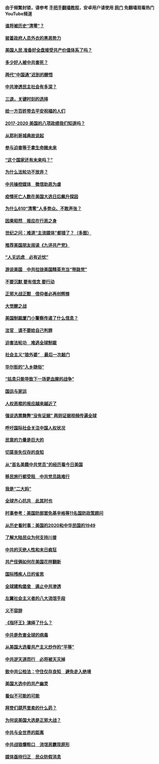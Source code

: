 #### 由于频繁封锁，请参考 [手把手翻墙教程](https://github.com/gfw-breaker/guides/wiki/)，安卓用户请使用 [网门](https://github.com/gfw-breaker/nogfw/blob/master/dl.md?t=01131100) 免翻墙观看热门YouTube频道 

#### [谁将被历史“清零”？](../pages/73/417485.md?t=01131100) 

#### [披着政府人员外衣的黑恶势力](../pages/73/417442.md?t=01131100) 

#### [美国人民 准备好全盘接受共产价值体系了吗？](../pages/73/417491.md?t=01131100) 

#### [多少好人被中共害死？](../pages/73/417144.md?t=01131100) 

#### [两代“中国通”迟到的醒悟](../pages/73/417064.md?t=01131100) 

#### [中共渗透民主社会有多深？](../pages/73/417063.md?t=01131100) 

#### [三退，关键时刻的选择](../pages/73/416969.md?t=01131100) 

#### [给一方百姓带去平安祝福的人们](../pages/73/416941.md?t=01131100) 

#### [2017-2020  美国的八项政绩我们知道吗？](../pages/73/416968.md?t=01131100) 

#### [从耶利哥城典故说起](../pages/73/416892.md?t=01131100) 

#### [参与迫害等于拿生命赌未来](../pages/73/416856.md?t=01131100) 

#### [“这个国家还有未来吗？”](../pages/73/416852.md?t=01131100) 

#### [为什么法轮功不放弃？](../pages/73/416864.md?t=01131100) 

#### [中共操控媒体　微信助恶为虐](../pages/73/416724.md?t=01131100) 

#### [疫情死亡人数在美国大选日后飙升探因](../pages/73/416606.md?t=01131100) 

#### [为什么610“清零”人多势众、不敢声张？](../pages/73/416632.md?t=01131100) 

#### [因果昭然　报应在行恶之身](../pages/73/416582.md?t=01131100) 

#### [世纪之问：难道“主流媒体”都错了？（多图）](../pages/73/416571.md?t=01131100) 

#### [推荐美国朋友阅读《九评共产党》](../pages/73/416510.md?t=01131100) 

#### [“人无远虑　必有近忧”](../pages/73/416513.md?t=01131100) 

#### [游说美国　中共拉拢美国精英充当“带路党”](../pages/73/416529.md?t=01131100) 

#### [不要沉默 要有信念 要行动](../pages/73/416457.md?t=01131100) 

#### [正邪大战正酣　信仰者必再创辉煌](../pages/73/416433.md?t=01131100) 

#### [大觉醒之战](../pages/73/416456.md?t=01131100) 

#### [美国制裁厦门小警察传递了什么信息？](../pages/73/416432.md?t=01131100) 

#### [法官　请不要给自己判罪](../pages/73/416379.md?t=01131100) 

#### [迫害法轮功　难逃全球制裁](../pages/73/416380.md?t=01131100) 

#### [社会主义“狼外婆”　最后一次敲门](../pages/73/416394.md?t=01131100) 

#### [华尔街的“入乡随俗”](../pages/73/416395.md?t=01131100) 

#### [“姑息只能导致下一场更血腥的战争”](../pages/73/416223.md?t=01131100) 

#### [国运与家运](../pages/73/416224.md?t=01131100) 

#### [人权恶棍的报应越来越近了](../pages/73/416276.md?t=01131100) 

#### [强说选票舞弊“没有证据” 两则证据视频传遍全球](../pages/73/416227.md?t=01131100) 

#### [呼吁国际社会关注中国人权状况](../pages/73/416135.md?t=01131100) 

#### [民意的力量是巨大的](../pages/73/416222.md?t=01131100) 

#### [切莫丧失仅存的良知](../pages/73/416134.md?t=01131100) 

#### [从“首名美籍中共党员”的经历看今日美国](../pages/73/416114.md?t=01131100) 

#### [移民旅行都受阻　中共党员路难行](../pages/73/416033.md?t=01131100) 

#### [我是“二大妈”](../pages/73/415529.md?t=01131100) 

#### [全球齐心抗共　此其时也](../pages/73/415989.md?t=01131100) 

#### [时事参考：美国防部罢免基辛格等11名国防政策顾问](../pages/73/415970.md?t=01131100) 

#### [从历史看时事：美国的2020和中华民国的1949](../pages/73/415949.md?t=01131100) 

#### [了解大陆民众为何支持川普](../pages/73/415950.md?t=01131100) 

#### [中共的灭绝人性和末日疯狂](../pages/73/415944.md?t=01131100) 

#### [共产伎俩如何在美国花样翻新](../pages/73/415908.md?t=01131100) 

#### [国际残疾人日的省思](../pages/73/415849.md?t=01131100) 

#### [全球建构堡垒　遏止中共渗透](../pages/73/415850.md?t=01131100) 

#### [左翼社会主义者的八大流氓手段](../pages/73/415802.md?t=01131100) 

#### [义不容辞](../pages/73/415807.md?t=01131100) 

#### [《指环王》演绎了什么？](../pages/73/415739.md?t=01131100) 

#### [中共是危害全球的病毒](../pages/73/415569.md?t=01131100) 

#### [从美国大选看共产主义炒作的“平等”](../pages/73/415654.md?t=01131100) 

#### [中共逆天道而行　必将被天灭掉](../pages/73/415626.md?t=01131100) 

#### [致中共公检法：守住仅存良知　避免走入绝境](../pages/73/415627.md?t=01131100) 

#### [美国大选中的共产幽灵](../pages/73/415618.md?t=01131100) 

#### [看似不可能的可能](../pages/73/415619.md?t=01131100) 

#### [拜登们葫芦里卖的什么药？](../pages/73/415531.md?t=01131100) 

#### [为何说美国大选是正邪大战？](../pages/73/415530.md?t=01131100) 

#### [中共与全世界的距离](../pages/73/415435.md?t=01131100) 

#### [中共战狼爆粗口　流氓恶霸现原形](../pages/73/415426.md?t=01131100) 

#### [媒体亟待归正　民众防假消息](../pages/73/415402.md?t=01131100) 

